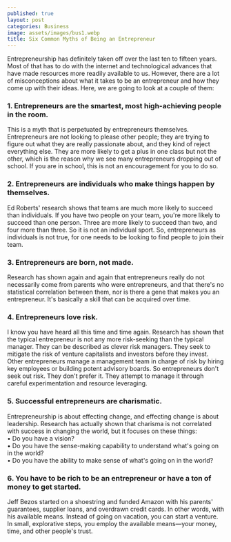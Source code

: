 ```yaml
---
published: true
layout: post
categories: Business
image: assets/images/bus1.webp
title: Six Common Myths of Being an Entrepreneur
---
```


Entrepreneurship has definitely taken off over the last ten to fifteen years. Most of that has to do with the internet and technological advances that have made resources more readily available to us. However, there are a lot of misconceptions about what it takes to be an entrepreneur and how they come up with their ideas. Here, we are going to look at a couple of them:

### 1. Entrepreneurs are the smartest, most high-achieving people in the room.  
This is a myth that is perpetuated by entrepreneurs themselves. Entrepreneurs are not looking to please other people; they are trying to figure out what they are really passionate about, and they kind of reject everything else. They are more likely to get a plus in one class but not the other, which is the reason why we see many entrepreneurs dropping out of school. If you are in school, this is not an encouragement for you to do so.

### 2. Entrepreneurs are individuals who make things happen by themselves.  
Ed Roberts' research shows that teams are much more likely to succeed than individuals. If you have two people on your team, you're more likely to succeed than one person. Three are more likely to succeed than two, and four more than three. So it is not an individual sport. So, entrepreneurs as individuals is not true, for one needs to be looking to find people to join their team.

### 3. Entrepreneurs are born, not made.  
Research has shown again and again that entrepreneurs really do not necessarily come from parents who were entrepreneurs, and that there's no statistical correlation between them, nor is there a gene that makes you an entrepreneur. It's basically a skill that can be acquired over time.

### 4. Entrepreneurs love risk.  
I know you have heard all this time and time again. Research has shown that the typical entrepreneur is not any more risk-seeking than the typical manager. They can be described as clever risk managers. They seek to mitigate the risk of venture capitalists and investors before they invest. Other entrepreneurs manage a management team in charge of risk by hiring key employees or building potent advisory boards. So entrepreneurs don't seek out risk. They don't prefer it. They attempt to manage it through careful experimentation and resource leveraging.

### 5. Successful entrepreneurs are charismatic.  
Entrepreneurship is about effecting change, and effecting change is about leadership. Research has actually shown that charisma is not correlated with success in changing the world, but it focuses on these things:  
•	Do you have a vision?  
•	Do you have the sense-making capability to understand what's going on in the world?  
•	Do you have the ability to make sense of what's going on in the world?

### 6. You have to be rich to be an entrepreneur or have a ton of money to get started.  
Jeff Bezos started on a shoestring and funded Amazon with his parents' guarantees, supplier loans, and overdrawn credit cards. In other words, with his available means. Instead of going on vacation, you can start a venture. In small, explorative steps, you employ the available means—your money, time, and other people's trust.
